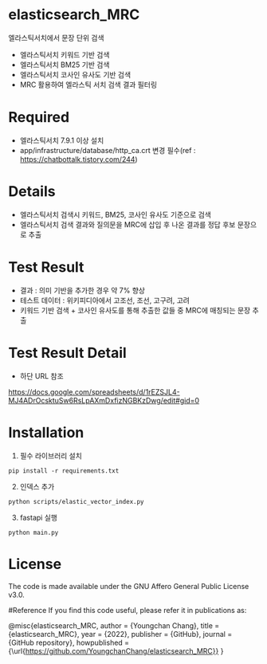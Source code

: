 # elasticsearch_MRC

엘라스틱서치에서 문장 단위 검색
- 엘라스틱서치 키워드 기반 검색
- 엘라스틱서치 BM25 기반 검색
- 엘라스틱서치 코사인 유사도 기반 검색
- MRC 활용하여 엘라스틱 서치 검색 결과 필터링

# Required
- 엘라스틱서치 7.9.1 이상 설치
- app/infrastructure/database/http_ca.crt 변경 필수(ref : https://chatbottalk.tistory.com/244)

# Details

- 엘라스틱서치 검색시 키워드, BM25, 코사인 유사도 기준으로 검색
- 엘라스틱서치 검색 결과와 질의문을 MRC에 삽입 후 나온 결과를 정답 후보 문장으로 추출 

# Test Result

- 결과 : 의미 기반을 추가한 경우 약 7% 향상
- 테스트 데이터 : 위키피디아에서 고조선, 조선, 고구려, 고려
- 키워드 기반 검색 + 코사인 유사도를 통해 추출한 값들 중 MRC에 매칭되는 문장 추출 

# Test Result Detail

- 하단 URL 참조

https://docs.google.com/spreadsheets/d/1rEZSJL4-MJ4ADrOcsktuSw6RsLpAXmDxfizNGBKzDwg/edit#gid=0

# Installation

1. 필수 라이브러리 설치

```
pip install -r requirements.txt
```

2. 인덱스 추가

```
python scripts/elastic_vector_index.py
```

3. fastapi 실행

```
python main.py
```

# License

The code is made available under the GNU Affero General Public License v3.0.

#Reference
If you find this code useful, please refer it in publications as:

@misc{elasticsearch_MRC,
  author = {Youngchan Chang},
  title = {elasticsearch_MRC},
  year = {2022},
  publisher = {GitHub},
  journal = {GitHub repository},
  howpublished = {\url{https://github.com/YoungchanChang/elasticsearch_MRC}}
}